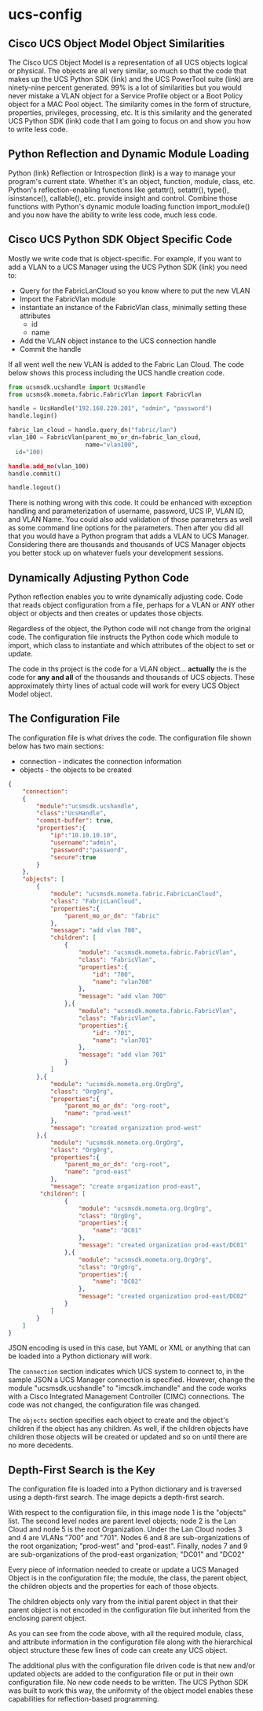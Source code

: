 # ucs-config

## Cisco UCS Object Model Object Similarities
The Cisco UCS Object Model is a representation of all UCS objects logical or physical. The objects are all very similar, so much so that the code that makes up the UCS Python SDK (link) and the UCS PowerTool suite (link) are ninety-nine percent generated. 99% is a lot of similarities but you would never mistake a VLAN object for a Service Profile object or a Boot Policy object for a MAC Pool object. The similarity comes in the form of structure, properties, privileges, processing, etc. It is this similarity and the generated UCS Python SDK (link) code that I am going to focus on and show you how to write less code.

## Python Reflection and Dynamic Module Loading
Python (link) Reflection or Introspection (link) is a way to manage your program's current state. Whether it's an object, function, module, class, etc. Python's reflection-enabling functions like getattr(), setattr(), type(), isinstance(), callable(), etc. provide insight and control. Combine those functions with Python's dynamic module loading function import_module() and you now have the ability to write less code, much less code.

## Cisco UCS Python SDK Object Specific Code
Mostly we write code that is object-specific. For example, if you want to add a VLAN to a UCS Manager using the UCS Python SDK (link) you need to:

- Query for the FabricLanCloud so you know where to put the new VLAN
- Import the FabricVlan module
- instantiate an instance of the FabricVlan class, minimally setting these attributes
  - id
  - name
- Add the VLAN object instance to the UCS connection handle
- Commit the handle

If all went well the new VLAN is added to the Fabric Lan Cloud. The code below shows this process including the UCS handle creation code.

```Python
from ucsmsdk.ucshandle import UcsHandle
from ucsmsdk.mometa.fabric.FabricVlan import FabricVlan

handle = UcsHandle("192.168.220.201", "admin", "password")
handle.login()

fabric_lan_cloud = handle.query_dn("fabric/lan")
vlan_100 = FabricVlan(parent_mo_or_dn=fabric_lan_cloud,
                  	  name="vlan100", 
  id="100)

handle.add_mo(vlan_100)
handle.commit()

handle.logout()
```

There is nothing wrong with this code. It could be enhanced with exception handling and parameterization of username, password, UCS IP, VLAN ID, and VLAN Name. You could also add validation of those parameters as well as some command line options for the parameters. Then after you did all that you would have a Python program that adds a VLAN to UCS Manager. Considering there are thousands and thousands of UCS Manager objects you better stock up on whatever fuels your development sessions.

## Dynamically Adjusting Python Code
Python reflection enables you to write dynamically adjusting code. Code that reads object configuration from a file, perhaps for a VLAN or ANY other object or objects and then creates or updates those objects.

Regardless of the object, the Python code will not change from the original code.  The configuration file instructs the Python code which module to import, which class to instantiate and which attributes of the object to set or update.

The code in ths project is the code for a VLAN object... **actually** the is the code for **any and all** of the thousands and thousands of UCS objects. These approximately thirty lines of actual code will work for every UCS Object Model object.

## The Configuration File
The configuration file is what drives the code. The configuration file shown below has two main sections:

 - connection - indicates the connection information
 - objects - the objects to be created

```JSON
{
    "connection":
    {
        "module":"ucsmsdk.ucshandle",
        "class":"UcsHandle",
        "commit-buffer": true,
        "properties":{
            "ip":"10.10.10.10",
            "username":"admin",
            "password":"password",
            "secure":true
        }
    },
    "objects": [
        {
            "module": "ucsmsdk.mometa.fabric.FabricLanCloud",
            "class": "FabricLanCloud",
            "properties":{
                "parent_mo_or_dn": "fabric"
            },
            "message": "add vlan 700",
            "children": [
                {
                    "module": "ucsmsdk.mometa.fabric.FabricVlan",
                    "class": "FabricVlan",
                    "properties":{
                        "id": "700",
                        "name": "vlan700"
                    },
                    "message": "add vlan 700"
                },{
                    "module": "ucsmsdk.mometa.fabric.FabricVlan",
                    "class": "FabricVlan",
                    "properties":{
                        "id": "701",
                        "name": "vlan701"
                    },
                    "message": "add vlan 701"
                }
            ]
        },{
            "module": "ucsmsdk.mometa.org.OrgOrg",
            "class": "OrgOrg",
            "properties":{
                "parent_mo_or_dn": "org-root",
                "name": "prod-west"
            },
            "message": "created organization prod-west"
        },{
            "module": "ucsmsdk.mometa.org.OrgOrg",
		    "class": "OrgOrg",
		    "properties":{
                "parent_mo_or_dn": "org-root",
			    "name": "prod-east"
            },
            "message": "create organization prod-east",
		 "children": [
                {
                    "module": "ucsmsdk.mometa.org.OrgOrg",
			        "class": "OrgOrg",
			        "properties":{
				        "name": "DC01"
                    },
                    "message": "created organization prod-east/DC01"
                },{
                    "module": "ucsmsdk.mometa.org.OrgOrg",
                    "class": "OrgOrg",
                    "properties":{
                        "name": "DC02"
                    },
                    "message": "created organization prod-east/DC02"
                }
            ]
        }
    ]
}
```

JSON encoding is used in this case, but YAML or XML or anything that can be loaded into a Python dictionary will work.

The `connection` section indicates which UCS system to connect to, in the sample JSON a UCS Manager connection is specified. However, change the module "ucsmsdk.ucshandle" to "imcsdk.imchandle" and the code works with a Cisco Integrated Management Controller (CIMC) connections. The code was not changed, the configuration file was changed.

The `objects` section specifies each object to create and the object's children if the object has any children. As well, if the children objects have children those objects will be created or updated and so on until there are no more decedents.

  ## Depth-First Search is the Key
The configuration file is loaded into a Python dictionary and is traversed using a depth-first search. The image depicts a depth-first search.

[](python/ucsm/images/dfs.jpg)

With respect to the configuration file, in this image node 1 is the "objects" list. The second level nodes are parent level objects; node 2 is the Lan Cloud and node 5 is the root Organization. Under the Lan Cloud nodes 3 and 4 are VLANs "700" and "701". Nodes 6 and 8 are sub-organizations of the root organization; "prod-west" and "prod-east". Finally, nodes 7 and 9 are sub-organizations of the prod-east organization; "DC01" and "DC02"

Every piece of information needed to create or update a UCS Managed Object is in the configuration file; the module, the class, the parent object, the children objects and the properties for each of those objects.

The children objects only vary from the initial parent object in that their parent object is not encoded in the configuration file but inherited from the enclosing parent object.

As you can see from the code above, with all the required module, class, and attribute information in the configuration file along with the hierarchical object structure these few lines of code can create any UCS object.

The additional plus with the configuration file driven code is that new and/or updated objects are added to the configuration file or put in their own configuration file. No new code needs to be written.
The UCS Python SDK was built to work this way, the uniformity of the object model enables these capabilities for reflection-based programming.


